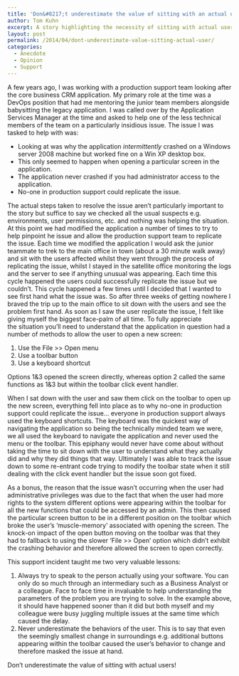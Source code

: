 ```yaml
---
title: 'Don&#8217;t underestimate the value of sitting with an actual user.'
author: Tom Kuhn
excerpt: A story highlighting the necessity of sitting with actual users of the application to help determine and fix problems.
layout: post
permalink: /2014/04/dont-underestimate-value-sitting-actual-user/
categories:
  - Anecdote
  - Opinion
  - Support
---
```

A few years ago, I was working with a production support team looking after the core business CRM application. My primary role at the time was a DevOps position that had me mentoring the junior team members alongside babysitting the legacy application. I was called over by the Application Services Manager at the time and asked to help one of the less technical members of the team on a particularly insidious issue. The issue I was tasked to help with was:

*   Looking at was why the application *intermittently* crashed on a Windows server 2008 machine but worked fine on a Win XP desktop box.
*   This only seemed to happen when opening a particular screen in the application.
*   The application never crashed if you had administrator access to the application.
*   No-one in production support could replicate the issue.

The actual steps taken to resolve the issue aren&#8217;t particularly important to the story but suffice to say we checked all the usual suspects e.g. environments, user permissions, etc. and nothing was helping the situation. At this point we had modified the application a number of times to try to help pinpoint he issue and allow the production support team to replicate the issue. Each time we modified the application I would ask the junior teammate to trek to the main office in town (about a 30 minute walk away) and sit with the users affected whilst they went through the process of replicating the issue, whilst I stayed in the satellite office monitoring the logs and the server to see if anything unusual was appearing. Each time this cycle happened the users could successfully replicate the issue but we couldn&#8217;t. This cycle happened a few times until I decided that I wanted to see first hand what the issue was. So after three weeks of getting nowhere I braved the trip up to the main office to sit down with the users and see the problem first hand. As soon as I saw the user replicate the issue, I felt like giving myself the biggest face-palm of all time. To fully appreciate the situation you&#8217;ll need to understand that the application in question had a number of methods to allow the user to open a new screen:

1.  Use the File >> Open menu
2.  Use a toolbar button
3.  Use a keyboard shortcut

Options 1&3 opened the screen directly, whereas option 2 called the same functions as 1&3 but within the toolbar click event handler.

When I sat down with the user and saw them click on the toolbar to open up the new screen, everything fell into place as to why no-one in production support could replicate the issue&#8230; everyone in production support always used the keyboard shortcuts. The keyboard was the quickest way of navigating the application so being the technically minded team we were, we all used the keyboard to navigate the application and never used the menu or the toolbar. This epiphany would never have come about without taking the time to sit down with the user to understand what they actually did and why they did things that way. Ultimately I was able to track the issue down to some re-entrant code trying to modify the toolbar state when it still dealing with the click event handler but the issue soon got fixed.

As a bonus, the reason that the issue wasn&#8217;t occurring when the user had administrative privileges was due to the fact that when the user had more rights to the system different options were appearing within the toolbar for all the new functions that could be accessed by an admin. This then caused the particular screen button to be in a different position on the toolbar which broke the user&#8217;s &#8216;muscle-memory&#8217; associated with opening the screen. The knock-on impact of the open button moving on the toolbar was that they had to fallback to using the slower &#8216;File >> Open&#8217; option which didn&#8217;t exhibit the crashing behavior and therefore allowed the screen to open correctly.

This support incident taught me two very valuable lessons:

1.  Always try to speak to the person actually using your software. You can only do so much through an intermediary such as a Business Analyst or a colleague. Face to face time in invaluable to help understanding the parameters of the problem you are trying to solve. In the example above, it should have happened sooner than it did but both myself and my colleague were busy juggling multiple issues at the same time which caused the delay.
2.  Never underestimate the behaviors of the user. This is to say that even the seemingly smallest change in surroundings e.g. additional buttons appearing within the toolbar caused the user&#8217;s behavior to change and therefore masked the issue at hand.

Don&#8217;t underestimate the value of sitting with actual users!